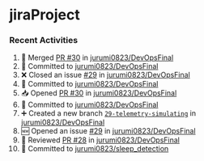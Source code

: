 # jiraProject

### Recent Activities
<!--START_SECTION:activity-->
1. 🔀 Merged [PR #30](https://github.com/jurumi0823/DevOpsFinal/pull/30) in [jurumi0823/DevOpsFinal](https://github.com/jurumi0823/DevOpsFinal)
2. 📝 Committed to [jurumi0823/DevOpsFinal](https://github.com/jurumi0823/DevOpsFinal/commit/62a5c513519d8320b96261620c7248191f90d02b)
3. ❌ Closed an issue [#29](https://github.com/jurumi0823/DevOpsFinal/issues/29) in [jurumi0823/DevOpsFinal](https://github.com/jurumi0823/DevOpsFinal)
4. 📝 Committed to [jurumi0823/DevOpsFinal](https://github.com/jurumi0823/DevOpsFinal/commit/7f7cc4c86b556190bccaead5dbf6ebba44baf349)
5. 📥 Opened [PR #30](https://github.com/jurumi0823/DevOpsFinal/pull/30) in [jurumi0823/DevOpsFinal](https://github.com/jurumi0823/DevOpsFinal)
6. 📝 Committed to [jurumi0823/DevOpsFinal](https://github.com/jurumi0823/DevOpsFinal/commit/62a5c513519d8320b96261620c7248191f90d02b)
7. ➕ Created a new branch [`29-telemetry-simulating`](https://github.com/jurumi0823/DevOpsFinal/tree/29-telemetry-simulating) in [jurumi0823/DevOpsFinal](https://github.com/jurumi0823/DevOpsFinal)
8. 🆕 Opened an issue [#29](https://github.com/jurumi0823/DevOpsFinal/issues/29) in [jurumi0823/DevOpsFinal](https://github.com/jurumi0823/DevOpsFinal)
9. 🔎 Reviewed [PR #28](https://github.com/jurumi0823/DevOpsFinal/pull/28) in [jurumi0823/DevOpsFinal](https://github.com/jurumi0823/DevOpsFinal)
10. 📝 Committed to [jurumi0823/sleep_detection](https://github.com/jurumi0823/sleep_detection/commit/661409b2a9b511d70767543e08cd2fef48a65e55)
<!--END_SECTION:activity-->
